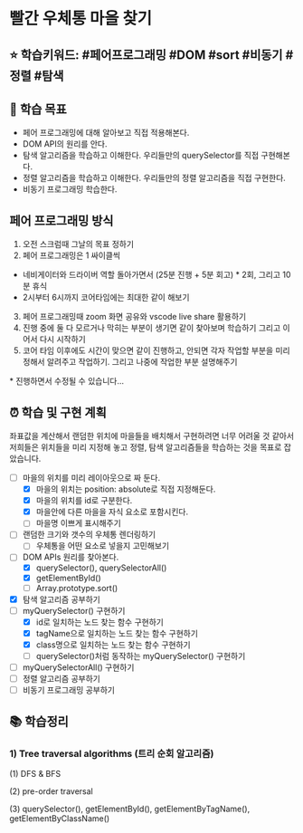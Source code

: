 # **빨간 우체통 마을 찾기**

## ⭐️ 학습키워드: #페어프로그래밍 #DOM #sort #비동기 #정렬 #탐색

## 🎯 학습 목표

- 페어 프로그래밍에 대해 알아보고 직접 적용해본다.
- DOM API의 원리를 안다.
- 탐색 알고리즘을 학습하고 이해한다. 우리들만의 querySelector를 직접 구현해본다.
- 정렬 알고리즘을 학습하고 이해한다. 우리들만의 정렬 알고리즘을 직접 구현한다.
- 비동기 프로그래밍 학습한다.

## 페어 프로그래밍 방식

1. 오전 스크럼때 그날의 목표 정하기
2. 페어 프로그래밍은 1 싸이클씩

- 네비게이터와 드라이버 역할 돌아가면서 (25분 진행 + 5분 회고) \* 2회, 그리고 10분 휴식
- 2시부터 6시까지 코어타임에는 최대한 같이 해보기

3. 페어 프로그래밍때 zoom 화면 공유와 vscode live share 활용하기
4. 진행 중에 둘 다 모르거나 막히는 부분이 생기면 같이 찾아보며 학습하기 그리고 이어서 다시 시작하기
5. 코어 타임 이후에도 시간이 맞으면 같이 진행하고, 안되면 각자 작업할 부분을 미리 정해서 알려주고 작업하기. 그리고 나중에 작업한 부분 설명해주기

\* 진행하면서 수정될 수 있습니다…

## ⏰ 학습 및 구현 계획

좌표값을 계산해서 랜덤한 위치에 마을들을 배치해서 구현하려면 너무 어려울 것 같아서 저희들은 위치들을 미리 지정해 놓고 정렬, 탐색 알고리즘들을 학습하는 것을 목표로 잡았습니다.

- [ ] 마을의 위치를 미리 레이아웃으로 짜 둔다.
  - [x] 마을의 위치는 position: absolute로 직접 지정해둔다.
  - [x] 마을의 위치를 id로 구분한다.
  - [x] 마을안에 다른 마을을 자식 요소로 포함시킨다.
  - [ ] 마을명 이쁘게 표시해주기
- [ ] 랜덤한 크기와 갯수의 우체통 렌더링하기
  - [ ] 우체통을 어떤 요소로 넣을지 고민해보기
- [ ] DOM APIs 원리를 찾아본다.
  - [x] querySelector(), querySelectorAll()
  - [x] getElementById()
  - [ ] Array.prototype.sort()
- [x] 탐색 알고리즘 공부하기
- [ ] myQuerySelector() 구현하기
  - [x] id로 일치하는 노드 찾는 함수 구현하기
  - [x] tagName으로 일치하는 노드 찾는 함수 구현하기
  - [x] class명으로 일치하는 노드 찾는 함수 구현하기
  - [ ] querySelector()처럼 동작하는 myQuerySelector() 구현하기
- [ ] myQuerySelectorAll() 구현하기 
- [ ] 정렬 알고리즘 공부하기
- [ ] 비동기 프로그래밍 공부하기

## 📚 학습정리
### 1) Tree traversal algorithms (트리 순회 알고리즘)
(1) DFS & BFS

(2) pre-order traversal

(3) querySelector(), getElementById(), getElementByTagName(), getElementByClassName()